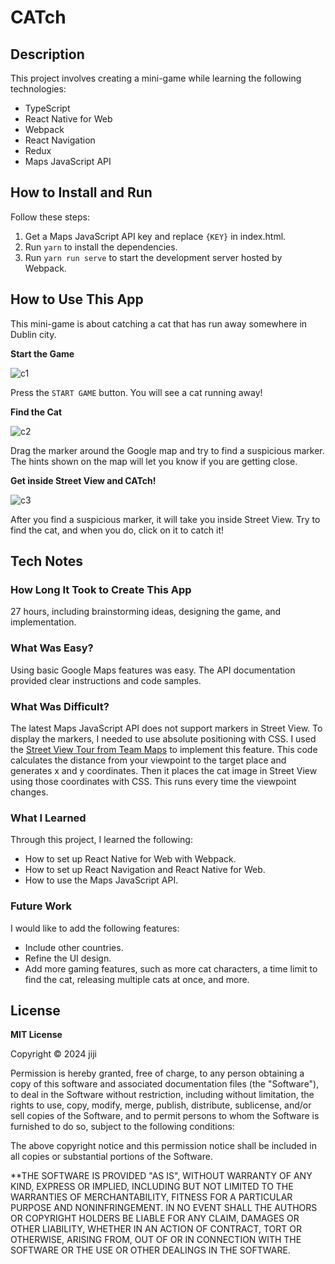 # CATch

## Description

This project involves creating a mini-game while learning the following technologies:

- TypeScript
- React Native for Web
- Webpack
- React Navigation
- Redux
- Maps JavaScript API

## How to Install and Run

Follow these steps:

1. Get a Maps JavaScript API key and replace `{KEY}` in index.html.
2. Run `yarn` to install the dependencies.
3. Run `yarn run serve` to start the development server hosted by Webpack.

## How to Use This App

This mini-game is about catching a cat that has run away somewhere in Dublin city.

**Start the Game**

![c1](https://github.com/user-attachments/assets/f7e52e79-f8b3-47e1-8da1-bab6119d2307)

Press the `START GAME` button. You will see a cat running away!

**Find the Cat**

![c2](https://github.com/user-attachments/assets/bb60a179-3b2e-4e99-9955-13fe0e4000a0)

Drag the marker around the Google map and try to find a suspicious marker. The hints shown on the map will let you know if you are getting close.

**Get inside Street View and CATch!**

![c3](https://github.com/user-attachments/assets/9d395b19-3517-4915-b223-017313212930)

After you find a suspicious marker, it will take you inside Street View. Try to find the cat, and when you do, click on it to catch it!

## Tech Notes

### How Long It Took to Create This App

27 hours, including brainstorming ideas, designing the game, and implementation.

### What Was Easy?

Using basic Google Maps features was easy. The API documentation provided clear instructions and code samples.

### What Was Difficult?

The latest Maps JavaScript API does not support markers in Street View. To display the markers, I needed to use absolute positioning with CSS. I used the [Street View Tour from Team Maps](http://teammaps.com) to implement this feature. This code calculates the distance from your viewpoint to the target place and generates x and y coordinates. Then it places the cat image in Street View using those coordinates with CSS. This runs every time the viewpoint changes.

### What I Learned

Through this project, I learned the following:

- How to set up React Native for Web with Webpack.
- How to set up React Navigation and React Native for Web.
- How to use the Maps JavaScript API.

### Future Work

I would like to add the following features:

- Include other countries.
- Refine the UI design.
- Add more gaming features, such as more cat characters, a time limit to find the cat, releasing multiple cats at once, and more.

## License

**MIT License**

Copyright © 2024 jiji

Permission is hereby granted, free of charge, to any person obtaining a copy of this software and associated documentation files (the "Software"), to deal in the Software without restriction, including without limitation, the rights to use, copy, modify, merge, publish, distribute, sublicense, and/or sell copies of the Software, and to permit persons to whom the Software is furnished to do so, subject to the following conditions:

The above copyright notice and this permission notice shall be included in all copies or substantial portions of the Software.

\*\*THE SOFTWARE IS PROVIDED "AS IS", WITHOUT WARRANTY OF ANY KIND, EXPRESS OR IMPLIED, INCLUDING BUT NOT LIMITED TO THE WARRANTIES OF MERCHANTABILITY, FITNESS FOR A PARTICULAR PURPOSE AND NONINFRINGEMENT. IN NO EVENT SHALL THE AUTHORS OR COPYRIGHT HOLDERS BE LIABLE FOR ANY CLAIM, DAMAGES OR OTHER LIABILITY, WHETHER IN AN ACTION OF CONTRACT, TORT OR OTHERWISE, ARISING FROM, OUT OF OR IN CONNECTION WITH THE SOFTWARE OR THE USE OR OTHER DEALINGS IN THE SOFTWARE.
